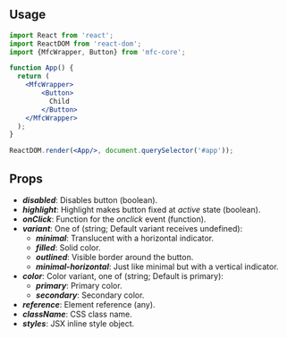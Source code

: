 ## Usage

```jsx
import React from 'react';
import ReactDOM from 'react-dom';
import {MfcWrapper, Button} from 'mfc-core';

function App() {
  return (
    <MfcWrapper>
        <Button>
          Child
        </Button>
    </MfcWrapper>
  );
}

ReactDOM.render(<App/>, document.querySelector('#app'));
```

## Props
- ***disabled***: Disables button (boolean).
- ***highlight***: Highlight makes button fixed at _active_ state (boolean).
- ***onClick***: Function for the _onclick_ event (function).
- ***variant***: One of (string; Default variant receives undefined):
  - ***minimal***: Translucent with a horizontal indicator.
  - ***filled***: Solid color.
  - ***outlined***: Visible border around the button.
  - ***minimal-horizontal***: Just like minimal but with a vertical indicator.
- ***color***: Color variant, one of (string; Default is primary):
  - ***primary***: Primary color.
  - ***secondary***: Secondary color.
- ***reference***: Element reference (any).
- ***className***: CSS class name.
- ***styles***: JSX inline style object.
